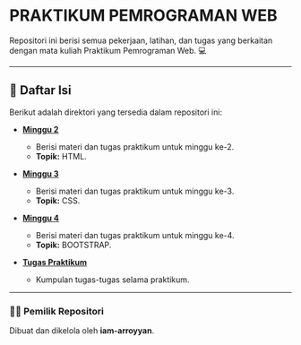 # PRAKTIKUM PEMROGRAMAN WEB

Repositori ini berisi semua pekerjaan, latihan, dan tugas yang berkaitan dengan mata kuliah Praktikum Pemrograman Web. 💻

---

## 📂 Daftar Isi

Berikut adalah direktori yang tersedia dalam repositori ini:

* **[Minggu 2](./Minggu%202)**
    * Berisi materi dan tugas praktikum untuk minggu ke-2.
    * **Topik:** HTML.

* **[Minggu 3](./Minggu%203)**
    * Berisi materi dan tugas praktikum untuk minggu ke-3.
    * **Topik:** CSS.

* **[Minggu 4](./Minggu%204)**
    * Berisi materi dan tugas praktikum untuk minggu ke-4.
    * **Topik:** BOOTSTRAP.

* **[Tugas Praktikum](./Tugas%20Praktikum)**
    * Kumpulan tugas-tugas selama praktikum.

---

### 🧑‍💻 Pemilik Repositori
Dibuat dan dikelola oleh **iam-arroyyan**.
